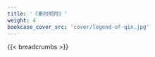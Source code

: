 ```yaml
---
title: '《秦时明月》'
weight: 4
bookcase_cover_src: 'cover/legend-of-qin.jpg'
---
```

{{< breadcrumbs >}}
